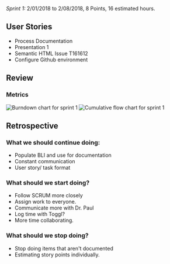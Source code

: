 *Sprint 1:* 2/01/2018 to 2/08/2018, 8 Points, 16 estimated hours.

## User Stories
- Process Documentation
- Presentation 1
- Semantic HTML Issue T161612
- Configure Github environment

## Review

### Metrics
![Burndown chart for sprint 1](http://chickencheetos.coffee/Pictures/IterationBurnDownSPrint1.png)
![Cumulative flow chart for sprint 1](http://chickencheetos.coffee/Pictures/CumulativeFlowSprint1.png)

## Retrospective

### What we should continue doing:
	
- Populate BLI and use for documentation
- Constant communication
- User story/ task format

### What should we start doing?

- Follow SCRUM more closely
- Assign work to everyone.
- Communicate more with Dr. Paul
- Log time with Toggl?
- More time collaborating.

### What should we stop doing?

- Stop doing items that aren't documented
- Estimating story points individually.
